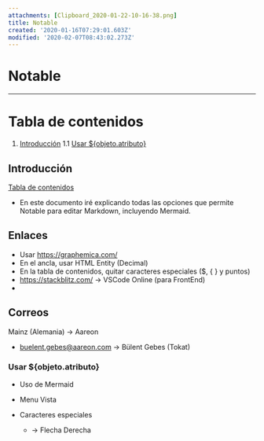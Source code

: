 ```yaml
---
attachments: [Clipboard_2020-01-22-10-16-38.png]
title: Notable
created: '2020-01-16T07:29:01.603Z'
modified: '2020-02-07T08:43:02.273Z'
---
```


# Notable
--------------

[//]: # (version: 1.0)
[//]: # (author: Iván Rodríguez)
[//]: # (date: 2020-01-16)

# Tabla de contenidos
1. [Introducción](#introducción)
  1.1 [Usar ${objeto.atributo}](#usar-objetoatributo)


## Introducción

[Tabla de contenidos](#tabla-de-contenidos)

- En este documento iré explicando todas las opciones que permite Notable para editar Markdown, incluyendo Mermaid.


## Enlaces

- Usar https://graphemica.com/
- En el ancla, usar HTML Entity (Decimal)
- En la tabla de contenidos, quitar caracteres especiales
($, { } y puntos)
- https://stackblitz.com/ -> VSCode Online (para FrontEnd)
- 

## Correos

Mainz (Alemania) -> Aareon

- buelent.gebes@aareon.com -> Bülent Gebes (Tokat)

### Usar &#36;&#123;objeto.atributo&#125;




- Uso de Mermaid

- Menu Vista



- Caracteres especiales
  - &rightarrow; Flecha Derecha
